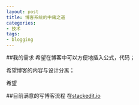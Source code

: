 ```yaml
---
layout: post
title: 博客系统的中庸之道
categories: 
- 技术
tags: 
- blogging
---
```


##我的需求
希望在博客中可以方便地插入公式，代码；

希望博客的内容与设计分离；

希望

##目前满意的写博客流程
在[stackedit.io]()
